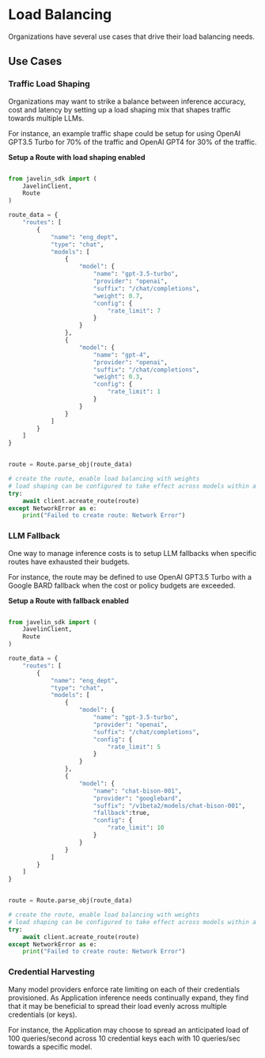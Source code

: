 # Load Balancing
Organizations have several use cases that drive their load balancing needs. 

## Use Cases

### Traffic Load Shaping
Organizations may want to strike a balance between inference accuracy, cost and latency by setting up a load shaping mix that shapes traffic towards multiple LLMs. 

For instance, an example traffic shape could be setup for using OpenAI GPT3.5 Turbo for 70% of the traffic and OpenAI GPT4 for 30% of the traffic. 

**Setup a Route with load shaping enabled**
```python

from javelin_sdk import (
    JavelinClient,
    Route
)

route_data = {
    "routes": [
        {
            "name": "eng_dept",
            "type": "chat",
            "models": [
                {
                    "model": {
                        "name": "gpt-3.5-turbo",
                        "provider": "openai",
                        "suffix": "/chat/completions",
                        "weight": 0.7,
                        "config": {
                            "rate_limit": 7
                        }
                    }
                },
                {
                    "model": {
                        "name": "gpt-4",
                        "provider": "openai",
                        "suffix": "/chat/completions",
                        "weight": 0.3,
                        "config": {
                            "rate_limit": 1
                        }
                    }
                }
            ]
        }
    ]
}


route = Route.parse_obj(route_data)

# create the route, enable load balancing with weights
# load shaping can be configured to take effect across models within a provider or across providers
try:
    await client.acreate_route(route)
except NetworkError as e:
    print("Failed to create route: Network Error")

```

### LLM Fallback
One way to manage inference costs is to setup LLM fallbacks when specific routes have exhausted their budgets. 

For instance, the route may be defined to use OpenAI GPT3.5 Turbo with a Google BARD fallback when the cost or policy budgets are exceeded. 

**Setup a Route with fallback enabled**
```python

from javelin_sdk import (
    JavelinClient,
    Route
)

route_data = {
    "routes": [
        {
            "name": "eng_dept",
            "type": "chat",
            "models": [
                {
                    "model": {
                        "name": "gpt-3.5-turbo",
                        "provider": "openai",
                        "suffix": "/chat/completions",
                        "config": {
                            "rate_limit": 5
                        }
                    }
                },
                {
                    "model": {
                        "name": "chat-bison-001",
                        "provider": "googlebard",
                        "suffix": "/v1beta2/models/chat-bison-001",
                        "fallback":true,
                        "config": {
                            "rate_limit": 10
                        }
                    }
                }
            ]
        }
    ]
}


route = Route.parse_obj(route_data)

# create the route, enable load balancing with weights
# load shaping can be configured to take effect across models within a provider or across providers
try:
    await client.acreate_route(route)
except NetworkError as e:
    print("Failed to create route: Network Error")

```

### Credential Harvesting
Many model providers enforce rate limiting on each of their credentials provisioned. As Application inference needs continually expand, they find that it may be beneficial to spread their load evenly across multiple credentials (or keys). 

For instance, the Application may choose to spread an anticipated load of 100 queries/second across 10 credential keys each with 10 queries/sec towards a specific model. 
